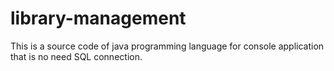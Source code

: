 # library-management
This is a source code of java programming language for console application that is no need SQL connection.

